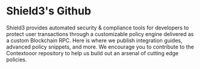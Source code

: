# Shield3's Github
Shield3 provides automated security & compliance tools for developers to protect user transactions through a customizable policy engine delivered as a custom Blockchain RPC. Here is where we publish integration guides, advanced policy snippets, and more. We encourage you to contribute to the Contextooor repository to help us build out an arsenal of cutting edge policies.
